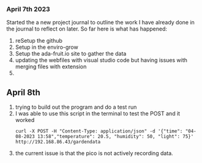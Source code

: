 
### April 7th 2023

Started the a new project journal to outline the work I have already done in the journal to reflect on later. So far here is what has happened: 
1. reSetup the github
2. Setup in the enviro-grow 
3. Setup the ada-fruit.io site to gather the data
4. updating the webfiles with visual studio code but having issues with merging files with extension
5. 

## April 8th 

1. trying to build out the program and do a test run
2. I was able to use this script in the terminal to test the POST and it worked 
    ```
    curl -X POST -H "Content-Type: application/json" -d '{"time": "04-08-2023 13:58","temperature": 20.5, "humidity": 50, "light": 75}' http://192.168.86.43/gardendata
    ```
3. the current issue is that the pico is not actively recording data. 